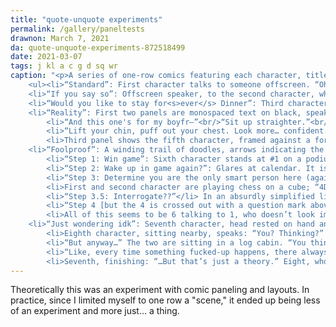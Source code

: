 ```yaml
---
title: "quote-unquote experiments"
permalink: /gallery/paneltests
drawnon: March 7, 2021
da: quote-unquote-experiments-872518499
date: 2021-03-07
tags: j kl a c g d sq wr
caption: "<p>A series of one-row comics featuring each character, titled “assorted panel experiments (none of which are connected)”</p>
	<ul><li>“Standard”: First character talks to someone offscreen. “Oh, this?” Glances down at fingerless glove. “I thought it was pretty standard…”</li>
	<li>“If you say so”: Offscreen speaker, to the second character, who looks upset: “I <em>promise</em>. Nothing is gonna come between us. Okay?” Noticeable “pause” between panels; in the last, a large hand holds a smaller one. In reply, small: “Okay.”</li>
	<li>“Would you like to stay for<s>ever</s> Dinner”: Third character reaches out, saying lots of things, none of which is legible. Second panel narration: <i>“I didn’t hear a word she said…”</i>; below the text, fourth character looks up, awed.</li>
	<li>“Reality”: First two panels are monospaced text on black, speakers not indicated:<ul>
		<li>“And this one's for my boyfr—”<br/>“Sit up straighter.”<br/>“Huh?”</li>
		<li>“Lift your chin, puff out your chest. Look more… confident.”<br/>“Like this?”<br/>“Perfect.”</li>
		<li>Third panel shows the fifth character, framed against a forest & mountainous background, making a 🤘 to the viewer. Caption reads: “And here’s to my bros back at home. Rock on, dudes.”</li></ul></li>
	<li>“Foolproof”: A winding trail of doodles, arrows indicating the order.<ul>
		<li>“Step 1: Win game”: Sixth character stands at #1 on a podium, showy.</li>
		<li>“Step 2: Wake up in game again?”: Glares at calendar. It is February 2 (as in, a second February).</li>
		<li>“Step 3: Determine you are the only smart person here (again)”: Playing chess, with multiple people at once (fifth character in focus) awfully confident. There’s a rightward arrow here pointing to the fourth step, but it’s crossed out. Instead, to the left, “unless”:</li>
		<li>First and second character are playing chess on a cube; “4D chess.”</li>
		<li>“Step 3.5: Interrogate??”</li> In an absurdly simplified little doodle, 6 has 2 tied to a pole. 6: “Tell all” / 2: “No” / 6: “How f-ing dare you”; meanwhile, 1 enters a doorway, arm raised at 6: “No u”</ul></li>
		<li>“Step 4 [but the 4 is crossed out with a question mark above]: Profit”. How bad she be.</li>
		<li>All of this seems to be 6 talking to 1, who doesn’t look impressed.</li>
	<li>“Just wondering idk”: Seventh character, head rested on hand and gesturing lazily, speaks: “you know… this is like, a crazy person thought, but like… i’ve been thinking”<ul>
		<li>Eighth character, sitting nearby, speaks: “You? Thinking?” Seventh: “IKR”</li>
		<li>“But anyway…” The two are sitting in a log cabin. “You think all this weirdass smog is gettin to us…?</li>
		<li>“Like, every time something fucked-up happens, there always seems to be…” The words dissolve on the panel.</li>
		<li>Seventh, finishing: “…But that’s just a theory.” Eight, who looks visibly disturbed: “I really hope so.”</li></ul></li></ul>"
---
```

Theoretically this was an experiment with comic paneling and layouts. In practice, since I limited myself to one row a "scene," it ended up being less of an experiment and more just... a thing.